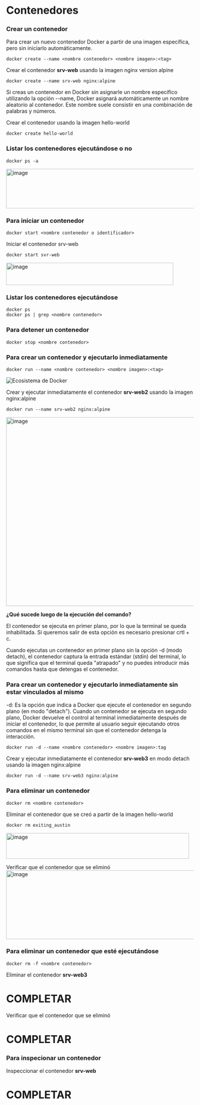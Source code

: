 # Contenedores

### Crear un contenedor
Para crear un nuevo contenedor Docker a partir de una imagen específica, pero sin iniciarlo automáticamente. 

```
docker create --name <nombre contenedor> <nombre imagen>:<tag>
```
Crear el contenedor  **srv-web** usando la imagen nginx version alpine

```
docker create --name srv-web nginx:alpine
```

Si creas un contenedor en Docker sin asignarle un nombre específico utilizando la opción --name, Docker asignará automáticamente un nombre aleatorio al contenedor. Este nombre suele consistir en una combinación de palabras y números.  

Crear el contenedor usando la imagen hello-world

```
docker create hello-world
```

### Listar los contenedores ejecutándose o no

```
docker ps -a
```
<img width="1418" height="106" alt="image" src="https://github.com/user-attachments/assets/92acc9d4-f843-410a-9d77-e6d91fef76c5" />

### Para iniciar un contenedor

```
docker start <nombre contenedor o identificador>
```
Iniciar el contenedor srv-web 

```
docker start svr-web
```
<img width="449" height="60" alt="image" src="https://github.com/user-attachments/assets/b4445a5f-23bd-4a9c-93ee-e677de778a38" />


### Listar los contenedores ejecutándose
```
docker ps 
docker ps | grep <nombre contenedor>
```

### Para detener un contenedor

```
docker stop <nombre contenedor>
```

### Para crear un contenedor y ejecutarlo inmediatamente

```
docker run --name <nombre contenedor> <nombre imagen>:<tag>
```
![Ecosistema de Docker](dockerRun.PNG)

Crear y ejecutar inmediatamente el contenedor **srv-web2** usando la imagen nginx:alpine

```
docker run --name srv-web2 nginx:alpine
```
<img width="1080" height="507" alt="image" src="https://github.com/user-attachments/assets/59a4764a-b081-4e1a-8a0e-d6223c2276e1" />

**¿Qué sucede luego de la ejecución del comando?**

El contenedor se ejecuta en primer plano, por lo que la terminal se queda inhabilitada. Si queremos salir de esta opción es necesario presionar crtl + c.

Cuando ejecutas un contenedor en primer plano sin la opción -d (modo detach), el contenedor captura la entrada estándar (stdin) del terminal, lo que significa que el terminal queda "atrapado" y no puedes introducir más comandos hasta que detengas el contenedor.

### Para crear un contenedor y ejecutarlo inmediatamente sin estar vinculados al mismo
-d: Es la opción que indica a Docker que ejecute el contenedor en segundo plano (en modo "detach").
Cuando un contenedor se ejecuta en segundo plano, Docker devuelve el control al terminal inmediatamente después de iniciar el contenedor, lo que permite al usuario seguir ejecutando otros comandos en el mismo terminal sin que el contenedor detenga la interacción.

```
docker run -d --name <nombre contenedor> <nombre imagen>:tag
```
Crear y ejecutar inmediatamente el contenedor **srv-web3** en modo detach usando la imagen nginx:alpine
```
docker run -d --name srv-web3 nginx:alpine
```

### Para eliminar un contenedor

```
docker rm <nombre contenedor>
```
Eliminar el contenedor que se creó a partir de la imagen hello-world 
```
docker rm exiting_austin
```
<img width="491" height="69" alt="image" src="https://github.com/user-attachments/assets/f7caaee5-03b0-43a8-9c3c-8437205ba511" />

Verificar que el contenedor que se eliminó
<img width="1415" height="185" alt="image" src="https://github.com/user-attachments/assets/457e5f63-398f-4888-be5e-a71e95934273" />


### Para eliminar un contenedor que esté ejecutándose

```
docker rm -f <nombre contenedor>
```
Eliminar el contenedor **srv-web3** 
# COMPLETAR

Verificar que el contenedor que se eliminó
# COMPLETAR

### Para inspecionar un contenedor 

Inspeccionar el contenedor **srv-web** 
# COMPLETAR
